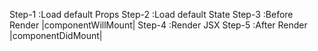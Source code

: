 

Step-1 :Load default Props
Step-2 :Load default State
Step-3 :Before Render           |componentWillMount|
Step-4 :Render JSX
Step-5 :After Render            |componentDidMount|




